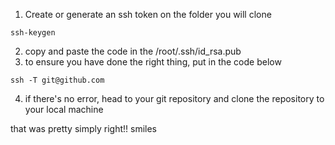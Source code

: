 1. Create or generate an ssh token on the folder you will clone 
```git
ssh-keygen
```
2. copy and paste the code in the /root/.ssh/id_rsa.pub
3. to ensure you have done the right thing, put in the code below
```git
ssh -T git@github.com
```
4. if there's no error, head to your git repository and clone the repository to your local machine

that was pretty simply right!! smiles